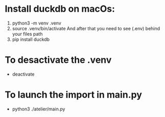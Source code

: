 
# Install duckdb on macOs: 

   1. python3 -m venv .venv
   2. source .venv/bin/activate
      And after that you need to see (.env) behind your files path
   3. pip install duckdb

# To desactivate the .venv
   - deactivate


# To launch the import in main.py 
  -  python3 ./atelier/main.py

